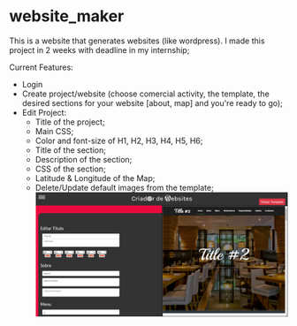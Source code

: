 # website_maker
This is a website that generates websites (like wordpress). I made this project in 2 weeks with deadline in my internship;

Current Features:
  - Login
  - Create project/website (choose comercial activity, the template, the desired sections for your website [about, map] and you're ready     to go);
  - Edit Project:
    - Title of the project;
    - Main CSS;
    - Color and font-size of H1, H2, H3, H4, H5, H6;
    - Title of the section;
    - Description of the section;
    - CSS of the section;
    - Latitude & Longitude of the Map;
    - Delete/Update default images from the template;
    ![alt text](https://github.com/bakill3/website_maker/blob/master/edit.png)

